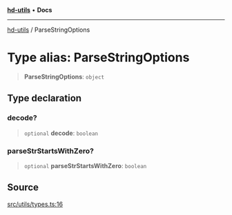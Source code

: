 [**hd-utils**](../README.md) • **Docs**

***

[hd-utils](../globals.md) / ParseStringOptions

# Type alias: ParseStringOptions

> **ParseStringOptions**: `object`

## Type declaration

### decode?

> `optional` **decode**: `boolean`

### parseStrStartsWithZero?

> `optional` **parseStrStartsWithZero**: `boolean`

## Source

[src/utils/types.ts:16](https://github.com/AhmadHddad/h-utils/blob/b1dfa95e218c9605f39fc234662ef50e62fadcb8/src/utils/types.ts#L16)
